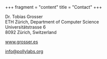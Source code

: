 +++
fragment = "content"
title = "Contact"
+++

Dr. Tobias Grosser  
ETH Zürich, Department of Computer Science  
Universitätstrasse 6  
8092 Zürich, Switzerland  

<span class="glyphicon glyphicon-home" aria-hidden="true"></span>
<a href="http://www.grosser.es">www.grosser.es</a>

<span class="glyphicon glyphicon-envelope" aria-hidden="true"></span>
<a href="mailto:info@pollylabs.org">info@pollylabs.org</a>
